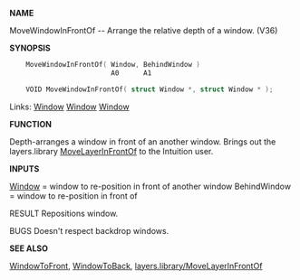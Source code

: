 
**NAME**

MoveWindowInFrontOf -- Arrange the relative depth of a window. (V36)

**SYNOPSIS**

```c
    MoveWindowInFrontOf( Window, BehindWindow )
                         A0      A1

    VOID MoveWindowInFrontOf( struct Window *, struct Window * );

```
Links: [Window](_00D4) [Window](_00D4) [Window](_00D4) 

**FUNCTION**

Depth-arranges a window in front of an another window.
Brings out the layers.library [MoveLayerInFrontOf](_039F) to the
Intuition user.

**INPUTS**

[Window](_00D4) =  window to re-position in front of another window
BehindWindow =  window to re-position in front of

RESULT
Repositions window.

BUGS
Doesn't respect backdrop windows.

**SEE ALSO**

[WindowToFront](WindowToFront), [WindowToBack](WindowToBack), [layers.library/MoveLayerInFrontOf](../layers/MoveLayerInFrontOf)
